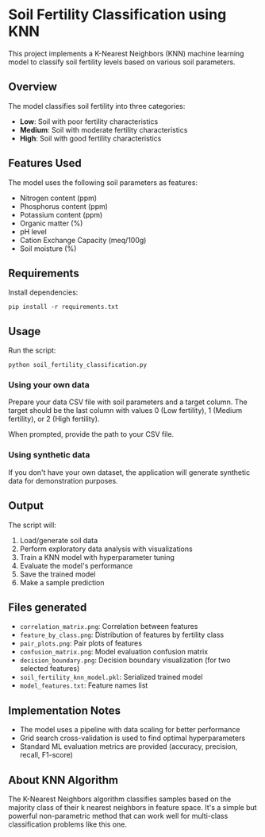 # Soil Fertility Classification using KNN

This project implements a K-Nearest Neighbors (KNN) machine learning model to classify soil fertility levels based on various soil parameters.

## Overview

The model classifies soil fertility into three categories:
- **Low**: Soil with poor fertility characteristics
- **Medium**: Soil with moderate fertility characteristics
- **High**: Soil with good fertility characteristics

## Features Used

The model uses the following soil parameters as features:
- Nitrogen content (ppm)
- Phosphorus content (ppm)
- Potassium content (ppm)
- Organic matter (%)
- pH level
- Cation Exchange Capacity (meq/100g)
- Soil moisture (%)

## Requirements

Install dependencies:
```
pip install -r requirements.txt
```

## Usage

Run the script:
```
python soil_fertility_classification.py
```

### Using your own data

Prepare your data CSV file with soil parameters and a target column. The target should be the last column with values 0 (Low fertility), 1 (Medium fertility), or 2 (High fertility).

When prompted, provide the path to your CSV file.

### Using synthetic data

If you don't have your own dataset, the application will generate synthetic data for demonstration purposes.

## Output

The script will:
1. Load/generate soil data
2. Perform exploratory data analysis with visualizations
3. Train a KNN model with hyperparameter tuning
4. Evaluate the model's performance
5. Save the trained model
6. Make a sample prediction

## Files generated

- `correlation_matrix.png`: Correlation between features
- `feature_by_class.png`: Distribution of features by fertility class
- `pair_plots.png`: Pair plots of features
- `confusion_matrix.png`: Model evaluation confusion matrix
- `decision_boundary.png`: Decision boundary visualization (for two selected features)
- `soil_fertility_knn_model.pkl`: Serialized trained model
- `model_features.txt`: Feature names list

## Implementation Notes

- The model uses a pipeline with data scaling for better performance
- Grid search cross-validation is used to find optimal hyperparameters
- Standard ML evaluation metrics are provided (accuracy, precision, recall, F1-score)

## About KNN Algorithm

The K-Nearest Neighbors algorithm classifies samples based on the majority class of their k nearest neighbors in feature space. It's a simple but powerful non-parametric method that can work well for multi-class classification problems like this one.